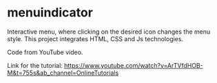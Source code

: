 # menuindicator 

Interactive menu, where clicking on the desired icon changes the menu style. This project integrates HTML, CSS and Js technologies.

Code from YouTube video.

Link for the tutorial: https://www.youtube.com/watch?v=ArTVfdHOB-M&t=755s&ab_channel=OnlineTutorials
